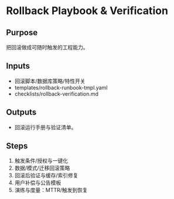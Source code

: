 # Rollback Playbook & Verification

## Purpose

把回滚做成可随时触发的工程能力。

## Inputs

- 回滚脚本/数据库策略/特性开关
- templates/rollback-runbook-tmpl.yaml
- checklists/rollback-verification.md

## Outputs

- 回滚运行手册与验证清单。

## Steps

1. 触发条件/授权与一键化
2. 数据/模式/迁移回滚策略
3. 回滚后验证与缓存/索引修复
4. 用户补偿与公告模板
5. 演练与度量：MTTR/触发到恢复
